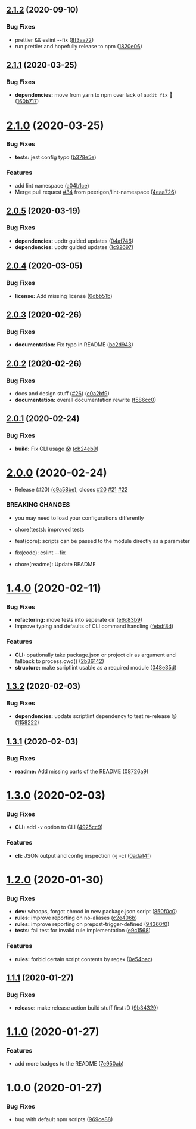## [2.1.2](https://github.com/peerigon/scriptlint/compare/v2.1.1...v2.1.2) (2020-09-10)


### Bug Fixes

* prettier && eslint --fix ([8f3aa72](https://github.com/peerigon/scriptlint/commit/8f3aa72de8bc84b287d1da4e20a1b6897a5be351))
* run prettier and hopefully release to npm ([1820e06](https://github.com/peerigon/scriptlint/commit/1820e06b7d17c11cda1e364043669105db03a2b0))

## [2.1.1](https://github.com/peerigon/scriptlint/compare/v2.1.0...v2.1.1) (2020-03-25)


### Bug Fixes

* **dependencies:** move from yarn to npm over lack of `audit fix` 🤬 ([160b717](https://github.com/peerigon/scriptlint/commit/160b717))

# [2.1.0](https://github.com/peerigon/scriptlint/compare/v2.0.5...v2.1.0) (2020-03-25)


### Bug Fixes

* **tests:** jest config typo ([b378e5e](https://github.com/peerigon/scriptlint/commit/b378e5e))


### Features

* add lint namespace ([a04b1ce](https://github.com/peerigon/scriptlint/commit/a04b1ce))
* Merge pull request [#34](https://github.com/peerigon/scriptlint/issues/34) from peerigon/lint-namespace ([4eaa726](https://github.com/peerigon/scriptlint/commit/4eaa726))

## [2.0.5](https://github.com/peerigon/scriptlint/compare/v2.0.4...v2.0.5) (2020-03-19)


### Bug Fixes

* **dependencies:** updtr guided updates ([04af746](https://github.com/peerigon/scriptlint/commit/04af746))
* **dependencies:** updtr guided updates ([1c92697](https://github.com/peerigon/scriptlint/commit/1c92697))

## [2.0.4](https://github.com/peerigon/scriptlint/compare/v2.0.3...v2.0.4) (2020-03-05)


### Bug Fixes

* **license:** Add missing license ([0dbb51b](https://github.com/peerigon/scriptlint/commit/0dbb51b))

## [2.0.3](https://github.com/peerigon/scriptlint/compare/v2.0.2...v2.0.3) (2020-02-26)


### Bug Fixes

* **documentation:** Fix typo in README ([bc2d943](https://github.com/peerigon/scriptlint/commit/bc2d943))

## [2.0.2](https://github.com/peerigon/scriptlint/compare/v2.0.1...v2.0.2) (2020-02-26)


### Bug Fixes

* docs and design stuff ([#26](https://github.com/peerigon/scriptlint/issues/26)) ([c0a2bf9](https://github.com/peerigon/scriptlint/commit/c0a2bf9))
* **documentation:** overall documentation rewrite ([f586cc0](https://github.com/peerigon/scriptlint/commit/f586cc0))

## [2.0.1](https://github.com/peerigon/scriptlint/compare/v2.0.0...v2.0.1) (2020-02-24)


### Bug Fixes

* **build:** Fix CLI usage :scream: ([cb24eb9](https://github.com/peerigon/scriptlint/commit/cb24eb9))

# [2.0.0](https://github.com/peerigon/scriptlint/compare/v1.4.0...v2.0.0) (2020-02-24)


* Release (#20) ([c9a58be](https://github.com/peerigon/scriptlint/commit/c9a58be)), closes [#20](https://github.com/peerigon/scriptlint/issues/20) [#21](https://github.com/peerigon/scriptlint/issues/21) [#22](https://github.com/peerigon/scriptlint/issues/22)


### BREAKING CHANGES

* you may need to load your configurations differently

* chore(tests): improved tests

* feat(core): scripts can be passed to the module directly as a parameter

* fix(code): eslint --fix

* chore(readme): Update README

# [1.4.0](https://github.com/peerigon/scriptlint/compare/v1.3.2...v1.4.0) (2020-02-11)


### Bug Fixes

* **refactoring:** move tests into seperate dir ([e6c83b9](https://github.com/peerigon/scriptlint/commit/e6c83b9))
* Improve typing and defaults of CLI command handling ([febdf8d](https://github.com/peerigon/scriptlint/commit/febdf8d))


### Features

* **CLI:** opationally take package.json or project dir as argument and fallback to process.cwd() ([2b36142](https://github.com/peerigon/scriptlint/commit/2b36142))
* **structure:** make scriptlint usable as a required module ([048e35d](https://github.com/peerigon/scriptlint/commit/048e35d))

## [1.3.2](https://github.com/peerigon/scriptlint/compare/v1.3.1...v1.3.2) (2020-02-03)


### Bug Fixes

* **dependencies:** update scriptlint dependency to test re-release 😜 ([1158222](https://github.com/peerigon/scriptlint/commit/1158222))

## [1.3.1](https://github.com/peerigon/scriptlint/compare/v1.3.0...v1.3.1) (2020-02-03)


### Bug Fixes

* **readme:** Add missing parts of the README ([08726a9](https://github.com/peerigon/scriptlint/commit/08726a9))

# [1.3.0](https://github.com/peerigon/scriptlint/compare/v1.2.0...v1.3.0) (2020-02-03)


### Bug Fixes

* **CLI:** add `-V` option to CLI ([4925cc9](https://github.com/peerigon/scriptlint/commit/4925cc9))


### Features

* **cli:** JSON output and config inspection (-j -c) ([0ada14f](https://github.com/peerigon/scriptlint/commit/0ada14f))

# [1.2.0](https://github.com/peerigon/scriptlint/compare/v1.1.1...v1.2.0) (2020-01-30)


### Bug Fixes

* **dev:** whoops, forgot chmod in new package.json script ([850f0c0](https://github.com/peerigon/scriptlint/commit/850f0c0))
* **rules:** improve reporting on no-aliases ([c2e406b](https://github.com/peerigon/scriptlint/commit/c2e406b))
* **rules:** improve reporting on prepost-trigger-defined ([94360f0](https://github.com/peerigon/scriptlint/commit/94360f0))
* **tests:** fail test for invalid rule implementation ([e9c1568](https://github.com/peerigon/scriptlint/commit/e9c1568))


### Features

* **rules:** forbid certain script contents by regex ([0e54bac](https://github.com/peerigon/scriptlint/commit/0e54bac))

## [1.1.1](https://github.com/peerigon/scriptlint/compare/v1.1.0...v1.1.1) (2020-01-27)


### Bug Fixes

* **release:** make release action build stuff first :D ([9b34329](https://github.com/peerigon/scriptlint/commit/9b34329))

# [1.1.0](https://github.com/peerigon/scriptlint/compare/v1.0.0...v1.1.0) (2020-01-27)


### Features

* add more badges to the README ([7e950ab](https://github.com/peerigon/scriptlint/commit/7e950ab))

# 1.0.0 (2020-01-27)


### Bug Fixes

* bug with default npm scripts ([969ce88](https://github.com/peerigon/scriptlint/commit/969ce88))
